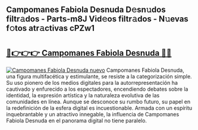 ## Campomanes Fabiola Desnuda D𝚎sn𝚞dos filtr𝚊dos - Parts-m8J Vid𝚎os filtr𝚊dos - N𝚞evas f𝚘tos atr𝚊ctivas cPZw1

# <h2><a href="http://mb2wzl2.tromn.icu/?c=Campomanes+Fabiola+Desnuda">🔗👉👉👉 Campomanes Fabiola Desnuda 🔗🔗</a></h2>

[![Campomanes Fabiola Desnuda nuevo](https://i.imgur.com/pEAQMta.gif)](http://mb2wzl2.tromn.icu/?c=Campomanes+Fabiola+Desnuda)
Campomanes Fabiola Desnuda, una figura multifacética y estimulante, se resiste a la categorización simple. Su uso pionero de los medios digitales para la autorrepresentación ha cautivado y enfurecido a los espectadores, encendiendo debates sobre la identidad, la expresión artística y la naturaleza evolutiva de las comunidades en línea. Aunque se desconoce su rumbo futuro, su papel en la redefinición de la esfera digital es incuestionable. Armada con un espíritu inquebrantable y un atractivo innegable, la influencia de Campomanes Fabiola Desnuda en el panorama digital no tiene paralelo.
